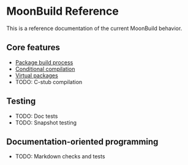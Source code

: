 # MoonBuild Reference

This is a reference documentation of the current MoonBuild behavior.

## Core features

- [Package build process](./build.md)
- [Conditional compilation](./cond-comp.md)
- [Virtual packages](./virtual-pkg.md)
- TODO: C-stub compilation

## Testing

- TODO: Doc tests
- TODO: Snapshot testing

## Documentation-oriented programming

- TODO: Markdown checks and tests
